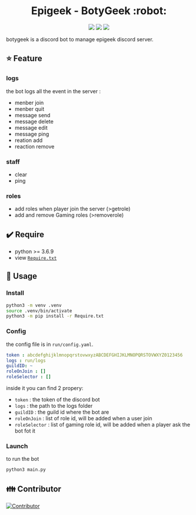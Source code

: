 <h1 align="center">Epigeek - BotyGeek :robot:</h1>

<p align="center">
  <img src="https://img.shields.io/github/go-mod/go-version/epigeek/BotyGeek/master?style=flat-square"/>
  <img src="https://img.shields.io/github/license/epigeek/BotyGeek?style=flat-square"/>
  <img src="https://img.shields.io/github/languages/code-size/epigeek/BotyGeek?style=flat-square"/>
</p>

botygeek is a discord bot to manage epigeek discord server.

## :star: Feature
### logs
the bot logs all the event in the server :
- menber join
- menber quit
- message send
- message delete
- message edit
- message ping
- reation add
- reaction remove

### staff
- clear
- ping

### roles
- add roles when player join the server (>getrole)
- add and remove Gaming roles (>removerole)

## :heavy_check_mark: Require
- python >= 3.6.9
- view [`Require.txt`](Require.txt)

## :blue_book: Usage
### Install 
```sh
python3 -m venv .venv
source .venv/bin/activate
python3 -m pip install -r Require.txt
```

### Config
the config file is in `run/config.yaml`.
```yaml
token : abcdefghijklmnopqrstovwxyzABCDEFGHIJKLMNOPQRSTOVWXYZ0123456 
logs : run/logs
guildID: ~
roleOnJoin : []
roleSelector : []
```
inside it you can find 2 propery:
- `token` : the token of the discord bot
- `logs` : the path to the logs folder
- `guildID` : the guild id where the bot are
- `roleOnJoin` : list of role id, will be added when a user join
- `roleSelector` : list of gaming role id, will be added when a player ask the bot fot it

### Launch 
to run the bot
```sh
python3 main.py
```



## :family: Contributor
[![Contributor](https://contributors-img.web.app/image?repo=epigeek/BotyGeek)](https://github.com/epigeek/BotyGeek/graphs/contributors)
